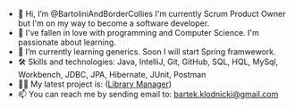 - 👋 Hi, I’m @BartoliniAndBorderCollies I'm currently Scrum Product Owner but I'm on my way to become a software developer.
- 👀 I've fallen in love with programming and Computer Science. I'm passionate about learning.
- 🌱 I’m currently learning generics. Soon I will start Spring framwework.
- 🛠 Skills and technologies: Java, IntelliJ, Git, GitHub, SQL, HQL, MySql, Workbench, JDBC, JPA, Hibernate, JUnit, Postman
- 👩‍💻 My latest project is: ([Library Manager](https://github.com/BartoliniAndBorderCollies/Library_Manager_Official))
- 📫 You can reach me by sending email to: bartek.klodnicki@gmail.com

<!---
BartoliniAndBorderCollies/BartoliniAndBorderCollies is a ✨ special ✨ repository because its `README.md` (this file) appears on your GitHub profile.
You can click the Preview link to take a look at your changes.
--->
